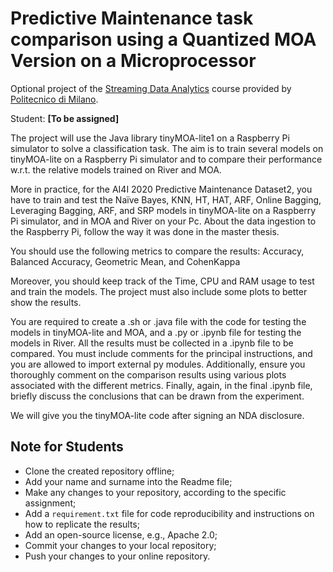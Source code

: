 # Predictive Maintenance task comparison using a Quantized MOA Version on a Microprocessor

Optional project of the [Streaming Data Analytics](http://emanueledellavalle.org/teaching/streaming-data-analytics-2023-24/) course provided by [Politecnico di Milano](https://www11.ceda.polimi.it/schedaincarico/schedaincarico/controller/scheda_pubblica/SchedaPublic.do?&evn_default=evento&c_classe=811164&polij_device_category=DESKTOP&__pj0=0&__pj1=d563c55e73c3035baf5b0bab2dda086b).

Student: **[To be assigned]**

The project will use the Java library tinyMOA-lite1 on a Raspberry Pi simulator to solve a classification task. The aim is to train several models on tinyMOA-lite on a Raspberry Pi simulator and to compare their performance w.r.t. the relative models trained on River and MOA.

More in practice, for the AI4I 2020 Predictive Maintenance Dataset2, you have to train and test the Naïve Bayes, KNN, HT, HAT, ARF, Online Bagging, Leveraging Bagging, ARF, and SRP models in tinyMOA-lite on a Raspberry Pi simulator, and in MOA and River on your Pc.
About the data ingestion to the Raspberry Pi, follow the way it was done in the master thesis.

You should use the following metrics to compare the results: Accuracy, Balanced Accuracy, Geometric Mean, and CohenKappa

Moreover, you should keep track of the Time, CPU and RAM usage to test and train the models. The project must also include some plots to better show the results.

You are required to create a .sh or .java file with the code for testing the models in tinyMOA-lite and MOA, and a .py or .ipynb file for testing the models in River. All the results must be collected in a .ipynb file to be compared. You must include comments for the principal instructions, and you are allowed to import external py modules. Additionally, ensure you thoroughly comment on the comparison results using various plots associated with the different metrics. Finally, again, in the final .ipynb file, briefly discuss the conclusions that can be drawn from the experiment.

We will give you the tinyMOA-lite code after signing an NDA disclosure.

## Note for Students

* Clone the created repository offline;
* Add your name and surname into the Readme file;
* Make any changes to your repository, according to the specific assignment;
* Add a `requirement.txt` file for code reproducibility and instructions on how to replicate the results;
* Add an open-source license, e.g., Apache 2.0;
* Commit your changes to your local repository;
* Push your changes to your online repository.

